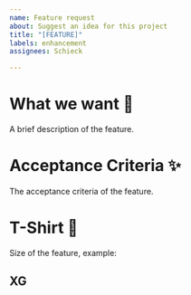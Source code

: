 ```yaml
---
name: Feature request
about: Suggest an idea for this project
title: "[FEATURE]"
labels: enhancement
assignees: Schieck

---
```


# What we want :telescope:
A brief description of the feature.

# Acceptance Criteria :sparkles: 
The acceptance criteria of the feature.

# T-Shirt :tshirt:
Size of the feature, example:
## XG
